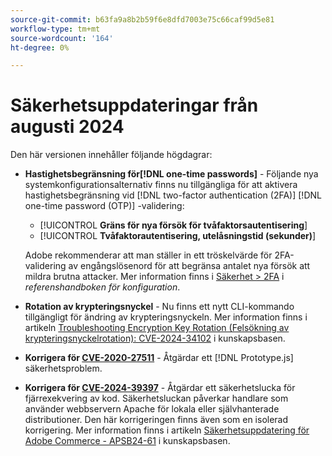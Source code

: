 ```yaml
---
source-git-commit: b63fa9a8b2b59f6e8dfd7003e75c66caf99d5e81
workflow-type: tm+mt
source-wordcount: '164'
ht-degree: 0%

---
```

# Säkerhetsuppdateringar från augusti 2024

Den här versionen innehåller följande högdagrar:

* **Hastighetsbegränsning för[!DNL one-time passwords]** - Följande nya systemkonfigurationsalternativ finns nu tillgängliga för att aktivera hastighetsbegränsning vid [!DNL two-factor authentication (2FA)] [!DNL one-time password (OTP)] -validering:

   * [!UICONTROL **Gräns för nya försök för tvåfaktorsautentisering**]
   * [!UICONTROL **Tvåfaktorautentisering, utelåsningstid (sekunder)**]

  Adobe rekommenderar att man ställer in ett tröskelvärde för 2FA-validering av engångslösenord för att begränsa antalet nya försök att mildra brutna attacker. Mer information finns i [Säkerhet > 2FA](https://experienceleague.adobe.com/sv/docs/commerce-admin/config/security/2fa) i _referenshandboken för konfiguration_. <!-- AC-12095 -->

* **Rotation av krypteringsnyckel** - Nu finns ett nytt CLI-kommando tillgängligt för ändring av krypteringsnyckeln. Mer information finns i artikeln [Troubleshooting Encryption Key Rotation (Felsökning av krypteringsnyckelrotation): CVE-2024-34102](https://experienceleague.adobe.com/sv/docs/commerce-knowledge-base/kb/troubleshooting/known-issues-patches-attached/troubleshooting-encryption-key-rotation-cve-2024-34102) i kunskapsbasen.

* **Korrigera för [CVE-2020-27511](https://nvd.nist.gov/vuln/detail/CVE-2020-27511)** - Åtgärdar ett [!DNL Prototype.js] säkerhetsproblem.<!-- AC-11936 -->

* **Korrigera för [CVE-2024-39397](https://nvd.nist.gov/vuln/detail/CVE-2024-39397)** - Åtgärdar ett säkerhetslucka för fjärrexekvering av kod. Säkerhetsluckan påverkar handlare som använder webbservern Apache för lokala eller självhanterade distributioner. Den här korrigeringen finns även som en isolerad korrigering. Mer information finns i artikeln [Säkerhetsuppdatering för Adobe Commerce - APSB24-61](https://experienceleague.adobe.com/sv/docs/commerce-knowledge-base/kb/troubleshooting/known-issues-patches-attached/security-update-available-for-adobe-commerce-apsb24-61) i kunskapsbasen.<!-- ACSD-60551 -->
